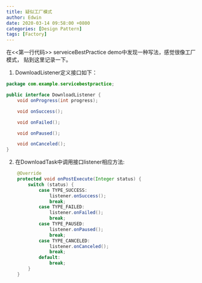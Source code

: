 ```yaml
---
title: 疑似工厂模式
author: Edwin
date: 2020-03-14 09:58:00 +0800
categories: [Design Pattern]
tags: [Factory]
---
```


在<<第一行代码>> serveiceBestPractice demo中发现一种写法，感觉很像工厂模式， 贴到这里记录一下。

1. DownloadListener定义接口如下：

``` java
package com.example.servicebestpractice;

public interface DownloadListener {
    void onProgress(int progress);

    void onSuccess();

    void onFailed();

    void onPaused();

    void onCanceled();
}

```

2. 在DownloadTask中调用接口listener相应方法:

``` java
    @Override
    protected void onPostExecute(Integer status) {
        switch (status) {
            case TYPE_SUCCESS:
                listener.onSuccess();
                break;
            case TYPE_FAILED:
                listener.onFailed();
                break;
            case TYPE_PAUSED:
                listener.onPaused();
                break;
            case TYPE_CANCELED:
                listener.onCanceled();
                break;
            default:
                break;
        }
    }

```


